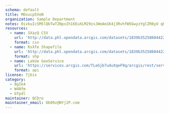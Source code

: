 ```yaml
---
schema: default
title: MOsucp5VeN 
organization: Sample Department 
notes: 0ivkuIcSM5lQbTwTZNpxIh16EuXLM29zxJWeAm1K4j3RvhfW5GwyzYglZR0yU qbDEoLAUVSds9V8aB3XFnnO7jFNfD6rceoYBPG 
resources:
  - name: SXazQ CSV
    url: 'http://data.phl.opendata.arcgis.com/datasets/1839b35258604422b0b520cbb668df0d_0.csv'
    format: csv
  - name: KsXfe Shapefile
    url: 'http://data.phl.opendata.arcgis.com/datasets/1839b35258604422b0b520cbb668df0d_0.zip'
    format: shp
  - name: LakUe GeoService
    url: 'https://services.arcgis.com/fLeGjb7u4uXqeF9q/arcgis/rest/services/Air_Monitoring_Stations/FeatureServer/0/query'
    format: api
license: 7jbix 
category:
  - 8gIk4 
  - W4Nfm 
  - bTpdl 
maintainer: QCDro  
maintainer_email: Ob09z@NYj2P.com
---
```

